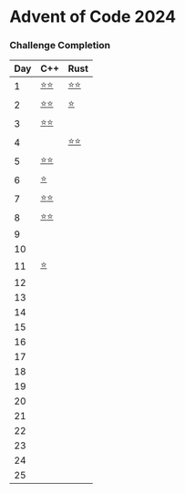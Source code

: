 **Advent of Code 2024**
=====================================

### Challenge Completion

| Day | C++ | Rust |
| --- | --- | --- |
| 1   | [⭐](aoc24/cpp/01_historian_hysteria/HistorianHysteriaPart1.cpp)[⭐](aoc24/cpp/01_historian_hysteria/HistorianHysteriaPart2.cpp)  | [⭐](aoc24/rust/src/day01_historian_hysteria.rs#L21)[⭐](aoc24/rust/src/day01_historian_hysteria.rs#L29) |
| 2   | [⭐](aoc24/cpp/02_red_nosed_reports/RedNosedReportsPart1.cpp)[⭐](aoc24/cpp/02_red_nosed_reports/RedNosedReportsPart2.cpp)  | [⭐](aoc24/rust/src/day02_red_nosed_reports.rs#L80) |
| 3   | [⭐](aoc24/cpp/03_mull_it_over/MullItOverPart1.cpp)[⭐](aoc24/cpp/03_mull_it_over/MullItOverPart2.cpp)  |  |
| 4   |   | [⭐](aoc24/rust/src/day04_ceres_search.rs#L2)[⭐](aoc24/rust/src/day04_ceres_search.rs#L42) |
| 5   |  [⭐](aoc24/cpp/05_print_queue/PrintQueue.cpp#L51)[⭐](aoc24/cpp/05_print_queue/PrintQueue.cpp#L75)   |     |
| 6   |  [⭐](aoc24/cpp/06_guard_gallivant/GuardGallivant.cpp#L130)   |     |
| 7   |  [⭐](aoc24/cpp/07_bridge_repair/BridgeRepair.cpp#L7)[⭐](aoc24/cpp/07_bridge_repair/BridgeRepair.cpp#L45)   |     |
| 8   |  [⭐](aoc24/cpp/08_resonant_collinearity/ResonantCollinearity.cpp#L7)[⭐](aoc24/cpp/08_resonant_collinearity/ResonantCollinearity.cpp#L44)   |     |
| 9   |     |     |
| 10  |     |     |
| 11  |   [⭐](aoc24/cpp/11_plutonian_pebbles/PlutonianPebbles.cpp#L27)  |     |
| 12  |     |     |
| 13  |     |     |
| 14  |     |     |
| 15  |     |     |
| 16  |     |     |
| 17  |     |     |
| 18  |     |     |
| 19  |     |     |
| 20  |     |     |
| 21  |     |     |
| 22  |     |     |
| 23  |     |     |
| 24  |     |     |
| 25  |     |     |
